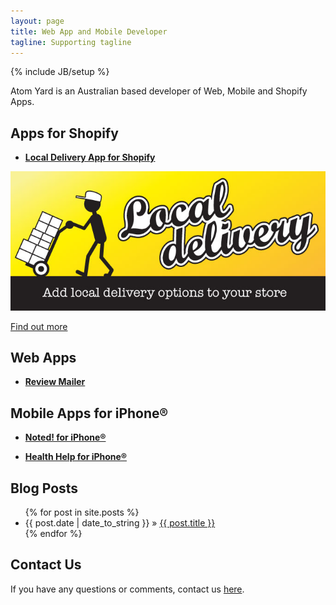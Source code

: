 ```yaml
---
layout: page
title: Web App and Mobile Developer
tagline: Supporting tagline
---
```

{% include JB/setup %}

Atom Yard is an Australian based developer of Web, Mobile and Shopify Apps.

## Apps for Shopify

+ [**Local Delivery App for Shopify**](/localdelivery)

[ ![Local Delivery](/assets/img/local_delivery.jpg "Local Delivery") ](http://apps.shopify.com/local-delivery-1)

[Find out more](http://apps.shopify.com/local-delivery-1)

## Web Apps

+ [**Review Mailer**](/reviewmailer)

## Mobile Apps for iPhone®

+ [**Noted! for iPhone®**](/noted)

+ [**Health Help for iPhone®**](/healthhelp)

## Blog Posts

<ul class="posts">
  {% for post in site.posts %}
    <li><span>{{ post.date | date_to_string }}</span> &raquo; <a href="{{ BASE_PATH }}{{ post.url }}">{{ post.title }}</a></li>
  {% endfor %}
</ul>

## Contact Us

If you have any questions or comments, contact us [here](mailto:support@atomyard.com).


